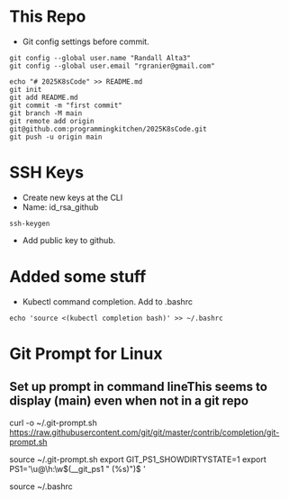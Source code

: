 



# This Repo

- Git config settings before commit. 

```
git config --global user.name "Randall Alta3" 
git config --global user.email "rgranier@gmail.com"

```

```
echo "# 2025K8sCode" >> README.md
git init
git add README.md
git commit -m "first commit"
git branch -M main
git remote add origin git@github.com:programmingkitchen/2025K8sCode.git
git push -u origin main
```


# SSH Keys
- Create new keys at the CLI
- Name:  id_rsa_github

```
ssh-keygen
```

- Add public key to github. 

# Added some stuff
- Kubectl command completion. Add to .bashrc

```
echo 'source <(kubectl completion bash)' >> ~/.bashrc

```

# Git Prompt for Linux 

## Set up prompt in command lineThis seems to display (main) even when not in a git repo
curl -o ~/.git-prompt.sh https://raw.githubusercontent.com/git/git/master/contrib/completion/git-prompt.sh


source ~/.git-prompt.sh
export GIT_PS1_SHOWDIRTYSTATE=1
export PS1='\u@\h:\w$(__git_ps1 " (%s)")\$ '

source ~/.bashrc

